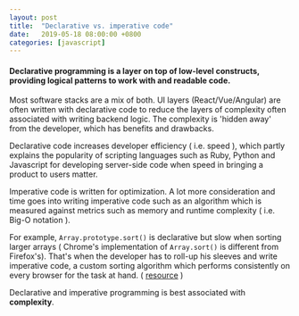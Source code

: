 ```yaml
---
layout: post
title:  "Declarative vs. imperative code"
date:   2019-05-18 08:00:00 +0800
categories: [javascript]
---
```


#### Declarative programming is a layer on top of low-level constructs, providing logical patterns to work with and readable code.

Most software stacks are a mix of both. UI layers (React/Vue/Angular) are often written with declarative code to reduce the layers of complexity often associated with writing backend logic. The complexity is 'hidden away' from the developer, which has benefits and drawbacks.

Declarative code increases developer efficiency ( i.e. speed ), which partly explains the popularity of scripting languages such as Ruby, Python and Javascript for developing server-side code when speed in bringing a product to users matter.

Imperative code is written for optimization. A lot more consideration and time goes into writing imperative code such as an algorithm which is measured against metrics such as memory and runtime complexity ( i.e. Big-O notation ).

For example, `Array.prototype.sort()` is declarative but slow when sorting larger arrays ( Chrome's implementation of `Array.sort()` is different from Firefox's). That's when the developer has to roll-up his sleeves and write imperative code, a custom sorting algorithm which performs consistently on every browser for the task at hand. ( [resource](https://khan4019.github.io/front-end-Interview-Questions/sort.html) )

Declarative and imperative programming is best associated with **complexity**.